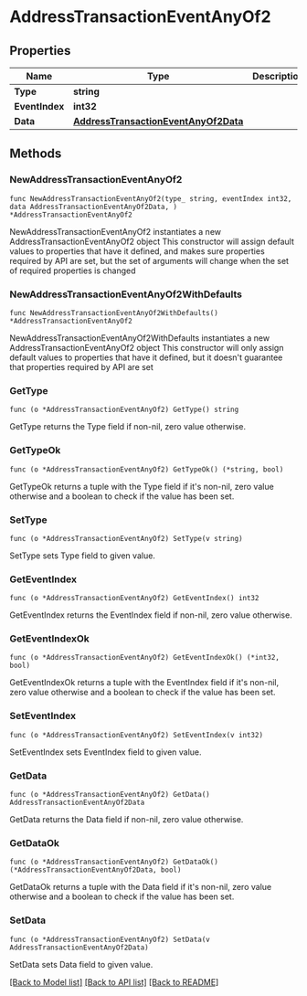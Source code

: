 # AddressTransactionEventAnyOf2

## Properties

Name | Type | Description | Notes
------------ | ------------- | ------------- | -------------
**Type** | **string** |  | 
**EventIndex** | **int32** |  | 
**Data** | [**AddressTransactionEventAnyOf2Data**](AddressTransactionEventAnyOf2Data.md) |  | 

## Methods

### NewAddressTransactionEventAnyOf2

`func NewAddressTransactionEventAnyOf2(type_ string, eventIndex int32, data AddressTransactionEventAnyOf2Data, ) *AddressTransactionEventAnyOf2`

NewAddressTransactionEventAnyOf2 instantiates a new AddressTransactionEventAnyOf2 object
This constructor will assign default values to properties that have it defined,
and makes sure properties required by API are set, but the set of arguments
will change when the set of required properties is changed

### NewAddressTransactionEventAnyOf2WithDefaults

`func NewAddressTransactionEventAnyOf2WithDefaults() *AddressTransactionEventAnyOf2`

NewAddressTransactionEventAnyOf2WithDefaults instantiates a new AddressTransactionEventAnyOf2 object
This constructor will only assign default values to properties that have it defined,
but it doesn't guarantee that properties required by API are set

### GetType

`func (o *AddressTransactionEventAnyOf2) GetType() string`

GetType returns the Type field if non-nil, zero value otherwise.

### GetTypeOk

`func (o *AddressTransactionEventAnyOf2) GetTypeOk() (*string, bool)`

GetTypeOk returns a tuple with the Type field if it's non-nil, zero value otherwise
and a boolean to check if the value has been set.

### SetType

`func (o *AddressTransactionEventAnyOf2) SetType(v string)`

SetType sets Type field to given value.


### GetEventIndex

`func (o *AddressTransactionEventAnyOf2) GetEventIndex() int32`

GetEventIndex returns the EventIndex field if non-nil, zero value otherwise.

### GetEventIndexOk

`func (o *AddressTransactionEventAnyOf2) GetEventIndexOk() (*int32, bool)`

GetEventIndexOk returns a tuple with the EventIndex field if it's non-nil, zero value otherwise
and a boolean to check if the value has been set.

### SetEventIndex

`func (o *AddressTransactionEventAnyOf2) SetEventIndex(v int32)`

SetEventIndex sets EventIndex field to given value.


### GetData

`func (o *AddressTransactionEventAnyOf2) GetData() AddressTransactionEventAnyOf2Data`

GetData returns the Data field if non-nil, zero value otherwise.

### GetDataOk

`func (o *AddressTransactionEventAnyOf2) GetDataOk() (*AddressTransactionEventAnyOf2Data, bool)`

GetDataOk returns a tuple with the Data field if it's non-nil, zero value otherwise
and a boolean to check if the value has been set.

### SetData

`func (o *AddressTransactionEventAnyOf2) SetData(v AddressTransactionEventAnyOf2Data)`

SetData sets Data field to given value.



[[Back to Model list]](../README.md#documentation-for-models) [[Back to API list]](../README.md#documentation-for-api-endpoints) [[Back to README]](../README.md)


